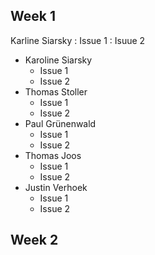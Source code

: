 ## Week 1

Karline Siarsky
: Issue 1
: Isuue 2


 - Karoline Siarsky
   - Issue 1
   - Issue 2
- Thomas Stoller 
  - Issue 1
  - Issue 2
- Paul Grünenwald
   - Issue 1
   - Issue 2
- Thomas Joos
  - Issue 1
  - Issue 2
- Justin Verhoek
  - Issue 1
  - Issue 2

## Week 2
